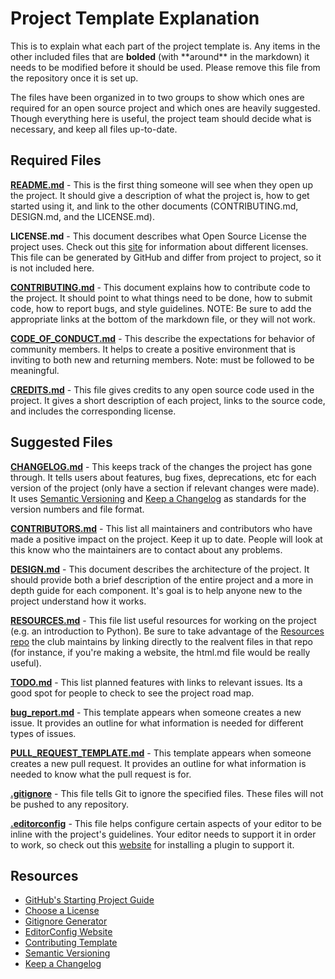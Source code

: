 # Project Template Explanation

This is to explain what each part of the project template is. Any items in the other included files that are **bolded** (with \*\*around\*\* in the markdown) it needs to be modified before it should be used. Please remove this file from the repository once it is set up. 

The files have been organized in to two groups to show which ones are required for an open source project and which ones are heavily suggested. Though everything here is useful, the project team should decide what is necessary, and keep all files up-to-date.

## Required Files

**[README.md](README.md)** - This is the first thing someone will see when they open up the project. It should give a description of what the project is, how to get started using it, and link to the other documents (CONTRIBUTING.md, DESIGN.md, and the LICENSE.md).

**LICENSE.md** - This document describes what Open Source License the project uses. Check out this [site][Choose License] for information about different licenses. This file can be generated by GitHub and differ from project to project, so it is not included here.

**[CONTRIBUTING.md](CONTRIBUTING.md)** - This document explains how to contribute code to the project. It should point to what things need to be done, how to submit code, how to report bugs, and style guidelines. NOTE: Be sure to add the appropriate links at the bottom of the markdown file, or they will not work.

**[CODE_OF_CONDUCT.md](CODE_OF_CONDUCT.md)** - This describe the expectations for behavior of community members. It helps to create a positive environment that is inviting to both new and returning members. Note: must be followed to be meaningful. 

**[CREDITS.md](CREDITS.md)** - This file gives credits to any open source code used in the project. It gives a short description of each project, links to the source code, and includes the corresponding license. 

## Suggested Files

**[CHANGELOG.md](CHANGELOG.md)** - This keeps track of the changes the project has gone through. It tells users about features, bug fixes, deprecations, etc for each version of the project (only have a section if relevant changes were made). It uses [Semantic Versioning][Semantic Versioning] and [Keep a Changelog][Changelog] as standards for the version numbers and file format.

**[CONTRIBUTORS.md](CONTRIBUTORS.md)** - This list all maintainers and contributors who have made a positive impact on the project. Keep it up to date. People will look at this know who the maintainers are to contact about any problems. 

**[DESIGN.md](docs/DESIGN.md)** - This document describes the architecture of the project. It should provide both a brief description of the entire project and a more in depth guide for each component. It's goal is to help anyone new to the project understand how it works. 

**[RESOURCES.md](docs/RESOURCES.md)** - This file list useful resources for working on the project (e.g. an introduction to Python). Be sure to take advantage of the [Resources repo](https://github.com/ufosc/resources) the club maintains by linking directly to the realvent files in that repo (for instance, if you're making a website, the html.md file would be really useful).

**[TODO.md](docs/TODO.md)** - This list planned features with links to relevant issues. Its a good spot for people to check to see the project road map.

**[bug_report.md](.github/ISSUE_TEMPLATE/bug_report.md)** - This template appears when someone creates a new issue. It provides an outline for what information is needed for different types of issues.

**[PULL_REQUEST_TEMPLATE.md](.github/PULL_REQUEST_TEMPLATE.md)** - This template appears when someone creates a new pull request. It provides an outline for what information is needed to know what the pull request is for. 

**[.gitignore](.gitignore)** - This file tells Git to ignore the specified files. These files will not be pushed to any repository. 

**[.editorconfig](.editorconfig)** - This file helps configure certain aspects of your editor to be inline with the project's guidelines. Your editor needs to support it in order to work, so check out this [website][EditorConfig] for installing a plugin to support it.

## Resources 

- [GitHub's Starting Project Guide](https://opensource.guide/starting-a-project/#launching-your-own-open-source-project)
- [Choose a License][Choose License]
- [Gitignore Generator](https://www.gitignore.io/)
- [EditorConfig Website][EditorConfig]
- [Contributing Template](https://github.com/nayafia/contributing-template)
- [Semantic Versioning][Semantic Versioning]
- [Keep a Changelog][Changelog]

[Choose License]: https://choosealicense.com/
[EditorConfig]: http://editorconfig.org/
[Semantic Versioning]: https://semver.org/spec/v2.0.0.html
[Changelog]: http://keepachangelog.com/en/1.0.0/
